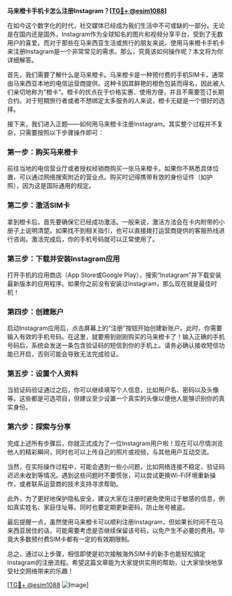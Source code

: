 **马来橙卡手机卡怎么注册Instagram？[[TG💪+ @esim1088](https://t.me/s/esim1088)]**

在如今这个数字化的时代，社交媒体已经成为我们生活中不可或缺的一部分。无论是在国内还是国外，Instagram作为全球知名的图片和视频分享平台，受到了无数用户的喜爱。而对于那些在马来西亚生活或旅行的朋友来说，使用马来橙卡手机卡来注册Instagram是一个非常常见的需求。那么，究竟该如何操作呢？本文将为你详细解答。

首先，我们需要了解什么是马来橙卡。马来橙卡是一种预付费的手机SIM卡，通常由马来西亚本地的电信运营商提供。这种卡因其鲜艳的橙色包装而得名，因此被人们亲切地称为“橙卡”。橙卡的优点在于价格实惠、使用方便，并且不需要签订长期合约。对于短期旅行者或者不想绑定太多服务的人来说，橙卡无疑是一个很好的选择。

接下来，我们进入正题——如何用马来橙卡注册Instagram。其实整个过程并不复杂，只需要按照以下步骤操作即可：

### **第一步：购买马来橙卡**
前往当地的电信营业厅或者授权经销商购买一张马来橙卡。如果你不熟悉具体位置，可以通过网络搜索附近的营业点。购买时记得携带有效的身份证件（如护照），因为这是国际通用的规定。

### **第二步：激活SIM卡**
拿到橙卡后，首先要确保它已经成功激活。一般来说，激活方法会在卡内附带的小册子上说明清楚。如果找不到相关指引，也可以直接拨打运营商提供的客服热线进行咨询。激活完成后，你的手机号码就可以正常使用了。

### **第三步：下载并安装Instagram应用**
打开手机的应用商店（App Store或Google Play），搜索“Instagram”并下载安装最新版本的应用程序。如果你之前没有安装过Instagram，那么现在就是最佳时机！

### **第四步：创建账户**
启动Instagram应用后，点击屏幕上的“注册”按钮开始创建新账户。此时，你需要输入有效的手机号码。在这里，就要用到刚刚购买的马来橙卡了！输入正确的手机号码后，系统会发送一条包含验证码的短信到你的手机上。请务必确认接收短信功能已开启，否则可能会导致无法完成验证。

### **第五步：设置个人资料**
当验证码验证通过之后，你可以继续填写个人信息，比如用户名、密码以及头像等。这些都是可选项目，但建议至少设置一个真实的头像以便他人能够识别你的真实身份。

### **第六步：探索与分享**
完成上述所有步骤后，你就正式成为了一位Instagram用户啦！现在可以尽情浏览他人的精彩瞬间，同时也可以上传自己的照片或视频，与其他用户互动交流。

当然，在实际操作过程中，可能会遇到一些小问题，比如网络连接不稳定、验证码迟迟未收到等情况。遇到这些问题时不要慌张，可以尝试更换Wi-Fi环境重新操作，或者联系运营商的技术支持寻求帮助。

此外，为了更好地保护隐私安全，建议大家在注册时避免使用过于敏感的信息，例如真实姓名、家庭住址等。同时也要定期更新密码，防止账号被盗。

最后提醒一点，虽然使用马来橙卡可以顺利注册Instagram，但如果长时间不在马来西亚居住的话，可能需要考虑是否继续保留该号码，以免产生不必要的费用。毕竟大多数预付费SIM卡都有一定的有效期限制。

总之，通过以上步骤，相信即使是初次接触海外SIM卡的新手也能轻松搞定Instagram的注册流程。希望这篇文章能为大家提供实用的帮助，让大家愉快地享受社交网络带来的乐趣！

[[TG💪+ @esim1088](https://t.me/s/esim1088) ![Image](https://i.postimg.cc/4NQfJmqS/Snipaste-2025-05-13-00-14-12.png)]